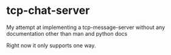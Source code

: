 # tcp-chat-server
My attempt at implementing a tcp-message-server without any documentation other than man and python docs

Right now it only supports one way.
